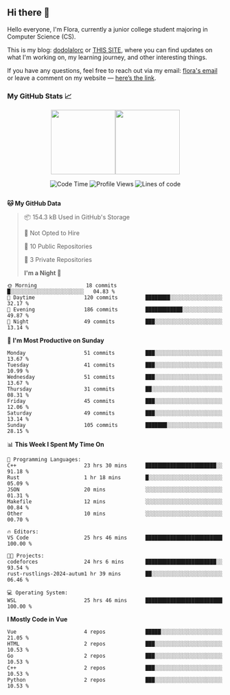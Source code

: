 ## Hi there 👋

Hello everyone, I'm Flora, currently a junior college student majoring in Computer Science (CS). 

This is my blog: [dodolalorc](https://dodolalorc.github.io/) or [THIS SITE](https://dodolalorc.cn/), where you can find updates on what I'm working on, my learning journey, and other interesting things. 

If you have any questions, feel free to reach out via my email: [flora's email](mailto:chenflora124@gmail.com) or leave a comment on my website — [here’s the link](https://dodolalorc.github.io/comments/).

### My GitHub Stats 📈

<div style="display:flex;flex-direction:row;justify-content:center;">
  <img height="150" class="img" src="https://github-readme-stats.vercel.app/api?username=dodolalorc&count_private=true&show_icons=true&theme=radical&show_owner=true?include_all_commits=true" />
  <img height="150" class="img" src="https://github-readme-stats.vercel.app/api/top-langs/?username=dodolalorc&layout=compact&theme=radical&hide=javascript,html" />
</div>

<!--START_SECTION:waka-->
<div style="width:100%;display:flex;flex-direction:row;justify-content:center; items-align:center;">

![Code Time](http://img.shields.io/badge/Code%20Time-327%20hrs%2028%20mins-blue)   ![Profile Views](http://img.shields.io/badge/Profile%20Views-2-blue)   ![Lines of code](https://img.shields.io/badge/From%20Hello%20World%20I%27ve%20Written-1.6%20million%20lines%20of%20code-blue)

</div>

**🐱 My GitHub Data**

> 📦 154.3 kB Used in GitHub's Storage
>
> 🚫 Not Opted to Hire
>
> 📜 10 Public Repositories
>
> 🔑 3 Private Repositories
>
> **I'm a Night 🦉**

```text
🌞 Morning                18 commits          █░░░░░░░░░░░░░░░░░░░░░░░░   04.83 %
🌆 Daytime                120 commits         ████████░░░░░░░░░░░░░░░░░   32.17 %
🌃 Evening                186 commits         ████████████░░░░░░░░░░░░░   49.87 %
🌙 Night                  49 commits          ███░░░░░░░░░░░░░░░░░░░░░░   13.14 %
```

📅 **I'm Most Productive on Sunday**

```text
Monday                   51 commits          ███░░░░░░░░░░░░░░░░░░░░░░   13.67 %
Tuesday                  41 commits          ███░░░░░░░░░░░░░░░░░░░░░░   10.99 %
Wednesday                51 commits          ███░░░░░░░░░░░░░░░░░░░░░░   13.67 %
Thursday                 31 commits          ██░░░░░░░░░░░░░░░░░░░░░░░   08.31 %
Friday                   45 commits          ███░░░░░░░░░░░░░░░░░░░░░░   12.06 %
Saturday                 49 commits          ███░░░░░░░░░░░░░░░░░░░░░░   13.14 %
Sunday                   105 commits         ███████░░░░░░░░░░░░░░░░░░   28.15 %
```

📊 **This Week I Spent My Time On**

```text
💬 Programming Languages:
C++                      23 hrs 30 mins      ███████████████████████░░   91.18 %
Rust                     1 hr 18 mins        █░░░░░░░░░░░░░░░░░░░░░░░░   05.09 %
JSON                     20 mins             ░░░░░░░░░░░░░░░░░░░░░░░░░   01.31 %
Makefile                 12 mins             ░░░░░░░░░░░░░░░░░░░░░░░░░   00.84 %
Other                    10 mins             ░░░░░░░░░░░░░░░░░░░░░░░░░   00.70 %

🔥 Editors:
VS Code                  25 hrs 46 mins      █████████████████████████   100.00 %

🐱‍💻 Projects:
codeforces               24 hrs 6 mins       ███████████████████████░░   93.54 %
rust-rustlings-2024-autum1 hr 39 mins        ██░░░░░░░░░░░░░░░░░░░░░░░   06.46 %

💻 Operating System:
WSL                      25 hrs 46 mins      █████████████████████████   100.00 %
```

**I Mostly Code in Vue**

```text
Vue                      4 repos             █████░░░░░░░░░░░░░░░░░░░░   21.05 %
HTML                     2 repos             ███░░░░░░░░░░░░░░░░░░░░░░   10.53 %
Go                       2 repos             ███░░░░░░░░░░░░░░░░░░░░░░   10.53 %
C++                      2 repos             ███░░░░░░░░░░░░░░░░░░░░░░   10.53 %
Python                   2 repos             ███░░░░░░░░░░░░░░░░░░░░░░   10.53 %
```

<!--END_SECTION:waka-->
